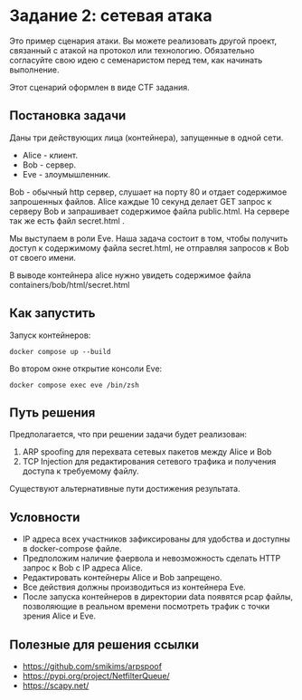 # Задание 2: сетевая атака

Это пример сценария атаки. Вы можете реализовать другой проект, связанный с атакой на протокол или технологию. Обязательно согласуйте свою идею с семенаристом перед тем, как начинать выполнение.

Этот сценарий оформлен в виде CTF задания. 

## Постановка задачи

Даны три действующих лица (контейнера), запущенные в одной сети.
* Alice - клиент.
* Bob - сервер.
* Eve - злоумышленник.

Bob - обычный http сервер, слушает на порту 80 и отдает содержимое запрошенных файлов.
Alice каждые 10 секунд делает GET запрос к серверу Bob и запрашивает содержимое файла public.html.
На сервере так же есть файл secret.html . 

Мы выступаем в роли Eve. Наша задача состоит в том, чтобы получить доступ к содержимому файла secret.html, не отправляя запросов к Bob от своего имени.

В выводе контейнера alice нужно увидеть содержимое файла containers/bob/html/secret.html

## Как запустить

Запуск контейнеров:
```
docker compose up --build
```
Во втором окне открытие консоли Eve:
```
docker compose exec eve /bin/zsh
```

## Путь решения

Предполагается, что при решении задачи будет реализован:
1. ARP spoofing для перехвата сетевых пакетов между Alice и Bob
2. TCP Injection для редактирования сетевого трафика и получения доступа к требуемому файлу.

Существуют альтернативные пути достижения результата.

## Условности
* IP адреса всех участников зафиксированы для удобства и доступны в docker-compose файле.
* Предположим наличие фаервола и невозможность сделать HTTP запрос к Bob с IP адреса Alice.
* Редактировать контейнеры Alice и Bob запрещено.
* Все действия должны производиться из контейнера Eve.
* После запуска контейнеров в директории data появятся pcap файлы, позволяющие в реальном времени посмотреть трафик с точки зрения Alice и Eve.


## Полезные для решения ссылки
* https://github.com/smikims/arpspoof
* https://pypi.org/project/NetfilterQueue/
* https://scapy.net/
